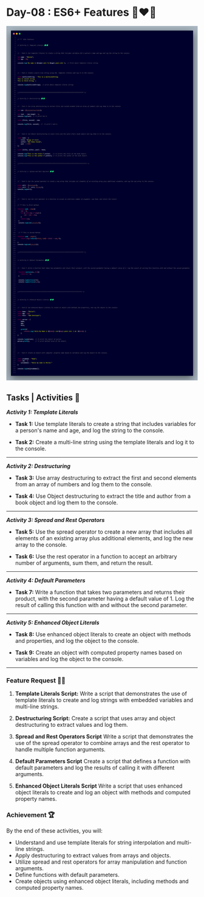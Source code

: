 # Day-08 : ES6+ Features 🍵❤️‍🔥

![Day-08 Code Snap](./Day_08.png)

## Tasks | Activities 🌟

_**Activity 1: Template Literals**_

- **Task 1:** Use template literals to create a string that includes variables for a person's name and age, and log the string to the console. 

- **Task 2:** Create a multi-line string using the template literals and log it to the console.

<hr/>

_**Activity 2: Destructuring**_

- **Task 3:** Use array destructuring to extract the first and second elements from an array of numbers and log them to the console.

- **Task 4:** Use Object destructuring to extract the title and author from a book object and log them to the console.

<hr/>

_**Activity 3: Spread and Rest Operators**_

- **Task 5:** Use the spread operator to create a new array that includes all elements of an existing array plus additional elements, and log the new array to the console. 

- **Task 6:** Use the rest operator in a function to accept an arbitrary number of arguments, sum them, and return the result.

<hr/>

_**Activity 4: Default Parameters**_

- **Task 7:** Write a function that takes two parameters and returns their product, with the second parameter having a default value of 1. Log the result of calling this function with and without the second parameter.

<hr/>

_**Activity 5: Enhanced Object Literals**_

- **Task 8:** Use enhanced object literals to create an object with methods and properties, and log the object to the console.

- **Task 9:** Create an object with computed property names based on variables and log the object to the console.

<hr/>

### Feature Request 🙇‍♂️

1. **Template Literals Script:** Write a script that demonstrates the use of template literals to create and log strings with embedded variables and multi-line strings. 

2. **Destructuring Script:** Create a script that uses array and object destructuring to extract values and log them.

3. **Spread and Rest Operators Script**  Write a script that demonstrates the use of the spread operator to combine arrays and the rest operator to handle multiple function arguments.

4. **Default Parameters Script**  Create a script that defines a function with default parameters and log the results of calling it with different arguments.

5. **Enhanced Object Literals Script**  Write a script that uses enhanced object literals to create and log an object with methods and computed property names.

### Achievement 🏆

By the end of these activities, you will:

- Understand and use template literals for string interpolation and multi-line strings.
- Apply destructuring to extract values from arrays and objects.
- Utilize spread and rest operators for array manipulation and function arguments.
- Define functions with default parameters.
- Create objects using enhanced object literals, including methods and computed property names.
